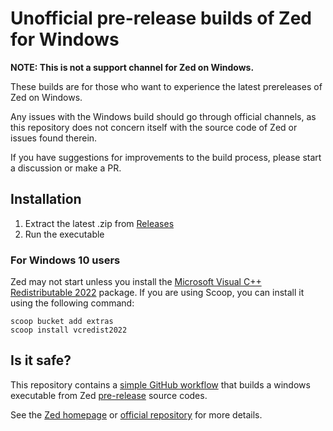 # Unofficial pre-release builds of Zed for Windows

**NOTE: This is not a support channel for Zed on Windows.**

These builds are for those who want to experience the latest prereleases of Zed on Windows. 

Any issues with the Windows build should go through official channels, as this repository does not concern itself with the source code of Zed or issues found therein. 

If you have suggestions for improvements to the build process, please start a discussion or make a PR. 

## Installation

1. Extract the latest .zip from [Releases](https://github.com/braac/zed-windows-builds/releases)
2. Run the executable

### For Windows 10 users

Zed may not start unless you install the [Microsoft Visual C++ Redistributable 2022](https://learn.microsoft.com/en-us/cpp/windows/latest-supported-vc-redist?view=msvc-170#visual-studio-2015-2017-2019-and-2022) package. If you are using Scoop, you can install it using the following command:

```
scoop bucket add extras
scoop install vcredist2022
```

## Is it safe?

This repository contains a [simple GitHub workflow](./.github/workflows/build.yml) that builds a windows executable from Zed [pre-release](https://github.com/zed-industries/zed/releases?q=pre&expanded=true) source codes.

See the [Zed homepage](https://zed.dev/) or [official repository](https://github.com/zed-industries/zed) for more details.
